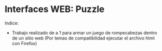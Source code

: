 # Interfaces WEB: Puzzle

Indice:
* Trabajo realizado de a 1 para armar un juego de rompecabezas dentro de un sitio web (Por temas de compatibilidad ejecutar el archivo html con Firefox)